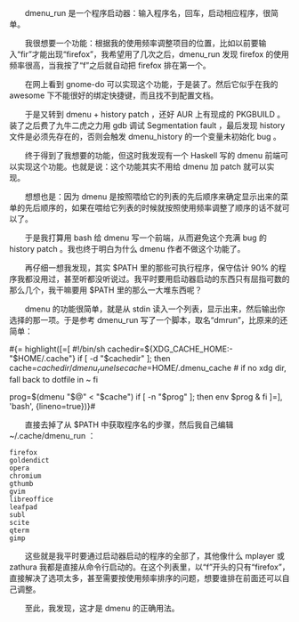 　　dmenu\_run 是一个程序启动器：输入程序名，回车，启动相应程序，很简单。

　　我很想要一个功能：根据我的使用频率调整项目的位置，比如以前要输入“fir”才能出现“firefox”，我希望用了几次之后，dmenu\_run 发现 firefox 的使用频率很高，当我按了“f”之后就自动把 firefox 排在第一个。

　　在网上看到 gnome-do 可以实现这个功能，于是装了。然后它似乎在我的 awesome 下不能很好的绑定快捷键，而且找不到配置文档。

　　于是又转到 dmenu + history patch ，还好 AUR 上有现成的 PKGBUILD 。装了之后费了九牛二虎之力用 gdb 调试 Segmentation fault ，最后发现 history 文件是必须先存在的，否则会触发 dmenu\_history 的一个变量未初始化 bug 。

　　终于得到了我想要的功能，但这时我发现有一个 Haskell 写的 dmenu 前端可以实现这个功能。也就是说：这个功能其实不用给 dmenu 加 patch 就可以实现。

　　想想也是：因为 dmenu 是按照喂给它的列表的先后顺序来确定显示出来的菜单的先后顺序的，如果在喂给它列表的时候就按照使用频率调整了顺序的话不就可以了。

　　于是我打算用 bash 给 dmenu 写一个前端，从而避免这个充满 bug 的 history patch 。我也终于明白为什么 dmenu 作者不做这个功能了。

　　再仔细一想我发现，其实 $PATH 里的那些可执行程序，保守估计 90% 的程序我都没用过，甚至听都没听说过。我平时要用启动器启动的东西只有屈指可数的那么几个，我干嘛要用 $PATH 里的那么一大堆东西呢？

　　dmenu 的功能很简单，就是从 stdin 读入一个列表，显示出来，然后输出你选择的那一项。于是参考 dmenu\_run 写了一个脚本，取名“dmrun”，比原来的还简单：

#{= highlight([=[
#!/bin/sh
cachedir=${XDG_CACHE_HOME:-"$HOME/.cache"}
if [ -d "$cachedir" ]; then
    cache=$cachedir/dmenu_run
else
    cache=$HOME/.dmenu_cache # if no xdg dir, fall back to dotfile in ~
fi

prog=$(dmenu "$@" < "$cache")
if [ -n "$prog" ]; then
    env $prog &
fi
]=], 'bash', {lineno=true})}#

　　直接去掉了从 $PATH 中获取程序名的步骤，然后我自己编辑 ~/.cache/dmenu_run ：

```
firefox
goldendict
opera
chromium
gthumb
gvim
libreoffice
leafpad
subl
scite
qterm
gimp
```

　　这些就是我平时要通过启动器启动的程序的全部了，其他像什么 mplayer 或 zathura 我都是直接从命令行启动的。在这个列表里，以“f”开头的只有“firefox”，直接解决了选项太多，甚至需要按使用频率排序的问题，想要谁排在前面还可以自己调整。

　　至此，我发现，这才是 dmenu 的正确用法。
